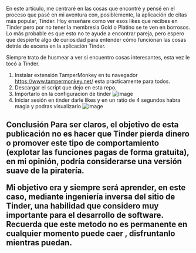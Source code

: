 En este artículo, me centraré en las cosas que encontré y pensé en el proceso que pasé en mi aventura con, posiblemente, la aplicación de citas más popular, Tinder.
Hoy enseñare como ver esos likes que recibes en Tinder pero por no tener la membresia Gold  o Platino se te ven en borrosos.
Lo más probable es que esto no te ayude a encontrar pareja, pero espero que despierte algo de curiosidad para entender cómo funcionan las cosas detrás de escena en la aplicación Tinder.

Siempre trato de husmear a ver si encuentro cosas interesantes, esta vez le tocó a Tinder.


1) Instalar extensión TamperMonkey en tu navegador https://www.tampermonkey.net/ esta practicamente para todos.
2) Descargar el script que dejo en esta repo.
3) Importarlo en la configuracion de tinder ![image](https://user-images.githubusercontent.com/17550010/157151777-7695bb33-de63-4993-b814-c02d3cedf5c8.png)
4) Iniciar sesión en tinder darle likes y en un ratio de 4 segundos habra magia y podras visualizarlo 
![image](https://user-images.githubusercontent.com/17550010/157152157-72bdbc46-f591-463a-8ab5-d9859c0475b5.png)



<h2>
  Conclusión
Para ser claros, el objetivo de esta publicación no es hacer que Tinder pierda dinero o promover este tipo de comportamiento (explotar las funciones pagas de forma gratuita), en mi opinión, podría considerarse una versión suave de la piratería.

Mi objetivo era y siempre será aprender, en este caso, mediante ingeniería inversa del sitio de Tinder, una habilidad que considero muy importante para el desarrollo de software.
 Recuerda que este metodo no es permanente en cualquier momento puede caer , disfruntanlo mientras puedan.</h2>


